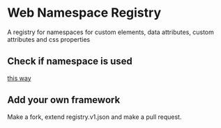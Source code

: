 # Web Namespace Registry
A registry for namespaces for custom elements, data attributes, custom attributes and css properties

## Check if namespace is used
<a href="https://rawcdn.githack.com/nuxodin/web-namespace-registry/1bc6917f4b4864d11bfae31890dacd92da0e1c81/web/index.html">this way</a>

## Add your own framework
Make a fork, extend registry.v1.json and make a pull request.
